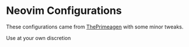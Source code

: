 # Neovim Configurations

These configurations came from [ThePrimeagen](https://www.youtube.com/watch?v=w7i4amO_zaE) with some minor tweaks.

Use at your own discretion 
